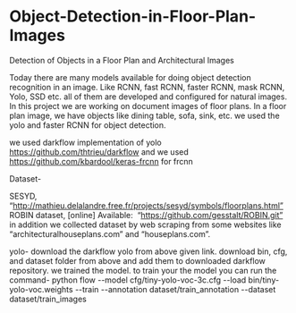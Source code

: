 # Object-Detection-in-Floor-Plan-Images
Detection of Objects in a Floor Plan and Architectural Images

Today there are many models available for doing object detection recognition in an image.
Like RCNN, fast RCNN, faster RCNN, mask RCNN, Yolo, SSD etc.
all of them are developed and configured for natural images. In this project we are working on
document images of floor plans. In a floor plan image, we have objects like dining table, sofa,
sink, etc. we used the yolo and faster RCNN for object detection.

we used darkflow implementation of yolo https://github.com/thtrieu/darkflow and
we used https://github.com/kbardool/keras-frcnn for frcnn

Dataset-

SESYD, “http://mathieu.delalandre.free.fr/projects/sesyd/symbols/floorplans.html”
ROBIN dataset, [online] Available:​ ​ “https://github.com/gesstalt/ROBIN.git”
in addition we collected dataset by web scraping from some websites like “architecturalhouseplans.com” and
“houseplans.com”.

yolo-
download the darkflow yolo from above given link.
download bin, cfg, and dataset folder from above and add them to downloaded darkflow repository.
we trained the model. to train your the model you can run the command-
python flow --model cfg/tiny-yolo-voc-3c.cfg --load bin/tiny-yolo-voc.weights --train --annotation dataset/train_annotation --dataset dataset/train_images



